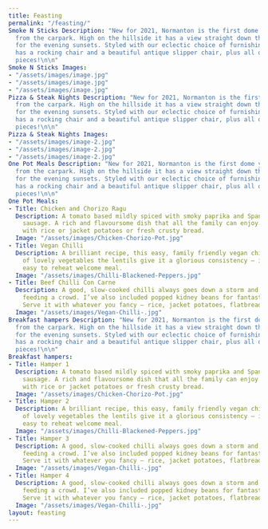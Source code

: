 ```yaml
---
title: Feasting
permalink: "/feasting/"
Smoke N Sticks Description: "New for 2021, Normanton is the first dome you approach
  from the carpark. High on the hillside it has a view straight down the valley. Perfect
  for the evening sunsets. Styled with our eclectic choice of furnishings, the dome
  has a rocking chair and a beautiful antique slipper chair, plus all our standard
  pieces!\n\n"
Smoke N Sticks Images:
- "/assets/images/image.jpg"
- "/assets/images/image.jpg"
- "/assets/images/image.jpg"
Pizza & Steak Nights Description: "New for 2021, Normanton is the first dome you approach
  from the carpark. High on the hillside it has a view straight down the valley. Perfect
  for the evening sunsets. Styled with our eclectic choice of furnishings, the dome
  has a rocking chair and a beautiful antique slipper chair, plus all our standard
  pieces!\n\n"
Pizza & Steak Nights Images:
- "/assets/images/image-2.jpg"
- "/assets/images/image-2.jpg"
- "/assets/images/image-2.jpg"
One Pot Meals Description: "New for 2021, Normanton is the first dome you approach
  from the carpark. High on the hillside it has a view straight down the valley. Perfect
  for the evening sunsets. Styled with our eclectic choice of furnishings, the dome
  has a rocking chair and a beautiful antique slipper chair, plus all our standard
  pieces!\n\n"
One Pot Meals:
- Title: Chicken and Chorizo Ragu
  Description: A tomato based mildly spiced with smoky paprika and Spanish chorizo
    sausage. A rich and flavoursome dish that all the family can enjoy. Simply serve
    with rice or jacket potatoes or fresh crusty bread.
  Image: "/assets/images/Chicken-Chorizo-Pot.jpg"
- Title: Vegan Chilli
  Description: A brilliant recipe, this easy, family friendly vegan chilli is full
    of lovely vegetables the lentils give it a glorious consistency – it’s a perfect
    easy to reheat welcome meal.
  Image: "/assets/images/Chilli-Blackened-Peppers.jpg"
- Title: Beef Chilli Con Carne
  Description: A good, slow-cooked chilli always goes down a storm and is great for
    feeding a crowd. I’ve also included popped kidney beans for fantastic texture.
    Serve it with whatever you fancy – rice, jacket potatoes, flatbreads, or tacos.
  Image: "/assets/images/Vegan-Chilli-.jpg"
Breakfast hampers Description: "New for 2021, Normanton is the first dome you approach
  from the carpark. High on the hillside it has a view straight down the valley. Perfect
  for the evening sunsets. Styled with our eclectic choice of furnishings, the dome
  has a rocking chair and a beautiful antique slipper chair, plus all our standard
  pieces!\n\n"  
Breakfast hampers:
- Title: Hamper 1
  Description: A tomato based mildly spiced with smoky paprika and Spanish chorizo
    sausage. A rich and flavoursome dish that all the family can enjoy. Simply serve
    with rice or jacket potatoes or fresh crusty bread.
  Image: "/assets/images/Chicken-Chorizo-Pot.jpg"
- Title: Hamper 2
  Description: A brilliant recipe, this easy, family friendly vegan chilli is full
    of lovely vegetables the lentils give it a glorious consistency – it’s a perfect
    easy to reheat welcome meal.
  Image: "/assets/images/Chilli-Blackened-Peppers.jpg"
- Title: Hamper 3
  Description: A good, slow-cooked chilli always goes down a storm and is great for
    feeding a crowd. I’ve also included popped kidney beans for fantastic texture.
    Serve it with whatever you fancy – rice, jacket potatoes, flatbreads, or tacos.
  Image: "/assets/images/Vegan-Chilli-.jpg"
- Title: Hamper 4
  Description: A good, slow-cooked chilli always goes down a storm and is great for
    feeding a crowd. I’ve also included popped kidney beans for fantastic texture.
    Serve it with whatever you fancy – rice, jacket potatoes, flatbreads, or tacos.
  Image: "/assets/images/Vegan-Chilli-.jpg"
layout: feasting
---
```



